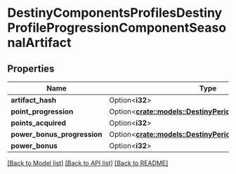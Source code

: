 # DestinyComponentsProfilesDestinyProfileProgressionComponentSeasonalArtifact

## Properties

Name | Type | Description | Notes
------------ | ------------- | ------------- | -------------
**artifact_hash** | Option<**i32**> |  | [optional]
**point_progression** | Option<[**crate::models::DestinyPeriodDestinyProgression**](Destiny.DestinyProgression.md)> |  | [optional]
**points_acquired** | Option<**i32**> |  | [optional]
**power_bonus_progression** | Option<[**crate::models::DestinyPeriodDestinyProgression**](Destiny.DestinyProgression.md)> |  | [optional]
**power_bonus** | Option<**i32**> |  | [optional]

[[Back to Model list]](../README.md#documentation-for-models) [[Back to API list]](../README.md#documentation-for-api-endpoints) [[Back to README]](../README.md)


